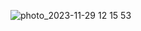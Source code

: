 ![photo_2023-11-29 12 15 53](https://github.com/beksultancode/beksultancode/assets/90905002/1b6bbfa4-98ca-4464-9f6b-9d63fd1bb0bc)
